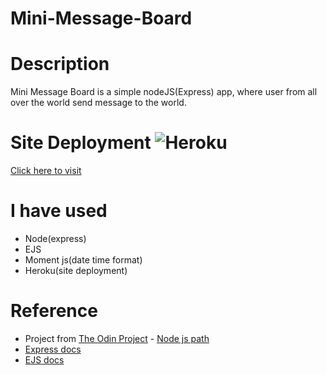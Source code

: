 # Mini-Message-Board

# Description
  Mini Message Board is a simple nodeJS(Express) app, where user from all over the world send message to the world.
  
#  Site Deployment ![Heroku](https://pyheroku-badge.herokuapp.com/?app=mini-message-board-top)
[Click here to visit](https://mini-message-board-top.herokuapp.com/)
  
# I have used
* Node(express)
* EJS
* Moment js(date time format)
* Heroku(site deployment)

# Reference
* Project from [The Odin Project](https://www.theodinproject.com/) - [Node js path](https://www.theodinproject.com/paths/full-stack-javascript/courses/nodejs)
* [Express docs](https://expressjs.com/)
* [EJS docs](https://ejs.co/)
